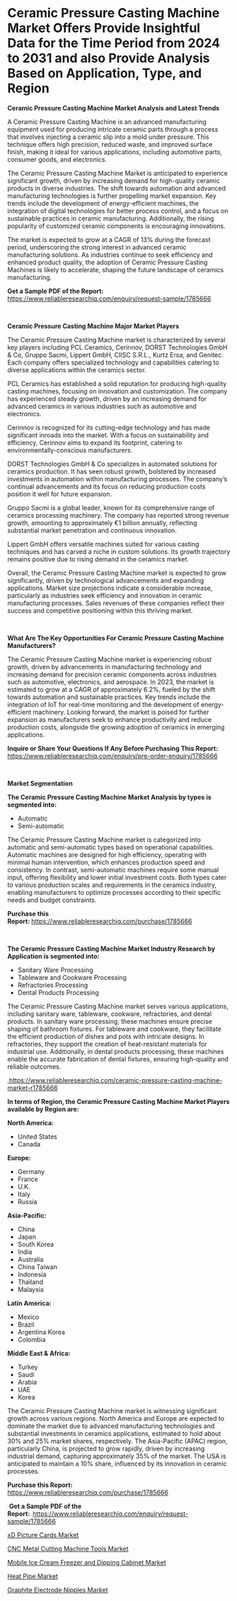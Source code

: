 <p><h1>Ceramic Pressure Casting Machine Market Offers Provide Insightful Data for the Time Period from 2024 to 2031 and also Provide Analysis Based on Application, Type, and Region</h1></p><p><strong>Ceramic Pressure Casting Machine Market Analysis and Latest Trends</strong></p>
<p><p>A Ceramic Pressure Casting Machine is an advanced manufacturing equipment used for producing intricate ceramic parts through a process that involves injecting a ceramic slip into a mold under pressure. This technique offers high precision, reduced waste, and improved surface finish, making it ideal for various applications, including automotive parts, consumer goods, and electronics.</p><p>The Ceramic Pressure Casting Machine Market is anticipated to experience significant growth, driven by increasing demand for high-quality ceramic products in diverse industries. The shift towards automation and advanced manufacturing technologies is further propelling market expansion. Key trends include the development of energy-efficient machines, the integration of digital technologies for better process control, and a focus on sustainable practices in ceramic manufacturing. Additionally, the rising popularity of customized ceramic components is encouraging innovations. </p><p>The market is expected to grow at a CAGR of 13% during the forecast period, underscoring the strong interest in advanced ceramic manufacturing solutions. As industries continue to seek efficiency and enhanced product quality, the adoption of Ceramic Pressure Casting Machines is likely to accelerate, shaping the future landscape of ceramics manufacturing.</p></p>
<p><strong>Get a Sample PDF of the Report:&nbsp;</strong> <a href="https://www.reliableresearchiq.com/enquiry/request-sample/1785666?utm_campaign=1137&utm_medium=2&utm_source=Github&utm_content=ia&utm_term=13102024&utm_id=ceramic-pressure-casting-machine">https://www.reliableresearchiq.com/enquiry/request-sample/1785666</a></p>
<p>&nbsp;</p>
<p><strong>Ceramic Pressure Casting Machine Major Market Players</strong></p>
<p><p>The Ceramic Pressure Casting Machine market is characterized by several key players including PCL Ceramics, Cerinnov, DORST Technologies GmbH & Co, Gruppo Sacmi, Lippert GmbH, CIISC S.R.L., Kurtz Ersa, and Genitec. Each company offers specialized technology and capabilities catering to diverse applications within the ceramics sector.</p><p>PCL Ceramics has established a solid reputation for producing high-quality casting machines, focusing on innovation and customization. The company has experienced steady growth, driven by an increasing demand for advanced ceramics in various industries such as automotive and electronics.</p><p>Cerinnov is recognized for its cutting-edge technology and has made significant inroads into the market. With a focus on sustainability and efficiency, Cerinnov aims to expand its footprint, catering to environmentally-conscious manufacturers.</p><p>DORST Technologies GmbH & Co specializes in automated solutions for ceramics production. It has seen robust growth, bolstered by increased investments in automation within manufacturing processes. The company’s continual advancements and its focus on reducing production costs position it well for future expansion.</p><p>Gruppo Sacmi is a global leader, known for its comprehensive range of ceramics processing machinery. The company has reported strong revenue growth, amounting to approximately €1 billion annually, reflecting substantial market penetration and continuous innovation.</p><p>Lippert GmbH offers versatile machines suited for various casting techniques and has carved a niche in custom solutions. Its growth trajectory remains positive due to rising demand in the ceramics market.</p><p>Overall, the Ceramic Pressure Casting Machine market is expected to grow significantly, driven by technological advancements and expanding applications. Market size projections indicate a considerable increase, particularly as industries seek efficiency and innovation in ceramic manufacturing processes. Sales revenues of these companies reflect their success and competitive positioning within this thriving market.</p></p>
<p>&nbsp;</p>
<p><strong>What Are The Key Opportunities For Ceramic Pressure Casting Machine Manufacturers?</strong></p>
<p><p>The Ceramic Pressure Casting Machine market is experiencing robust growth, driven by advancements in manufacturing technology and increasing demand for precision ceramic components across industries such as automotive, electronics, and aerospace. In 2023, the market is estimated to grow at a CAGR of approximately 6.2%, fueled by the shift towards automation and sustainable practices. Key trends include the integration of IoT for real-time monitoring and the development of energy-efficient machinery. Looking forward, the market is poised for further expansion as manufacturers seek to enhance productivity and reduce production costs, alongside the growing adoption of ceramics in emerging applications.</p></p>
<p><strong>Inquire or Share Your Questions If Any Before Purchasing This Report:</strong> <a href="https://www.reliableresearchiq.com/enquiry/pre-order-enquiry/1785666?utm_campaign=1137&utm_medium=2&utm_source=Github&utm_content=ia&utm_term=13102024&utm_id=ceramic-pressure-casting-machine">https://www.reliableresearchiq.com/enquiry/pre-order-enquiry/1785666</a></p>
<p>&nbsp;</p>
<p><strong>Market Segmentation</strong></p>
<p><strong>The Ceramic Pressure Casting Machine Market Analysis by types is segmented into:</strong></p>
<p><ul><li>Automatic</li><li>Semi-automatic</li></ul></p>
<p><p>The Ceramic Pressure Casting Machine market is categorized into automatic and semi-automatic types based on operational capabilities. Automatic machines are designed for high efficiency, operating with minimal human intervention, which enhances production speed and consistency. In contrast, semi-automatic machines require some manual input, offering flexibility and lower initial investment costs. Both types cater to various production scales and requirements in the ceramics industry, enabling manufacturers to optimize processes according to their specific needs and budget constraints.</p></p>
<p><strong>Purchase this Report:&nbsp;</strong><a href="https://www.reliableresearchiq.com/purchase/1785666?utm_campaign=1137&utm_medium=2&utm_source=Github&utm_content=ia&utm_term=13102024&utm_id=ceramic-pressure-casting-machine">https://www.reliableresearchiq.com/purchase/1785666</a></p>
<p>&nbsp;</p>
<p><strong>The Ceramic Pressure Casting Machine Market Industry Research by Application is segmented into:</strong></p>
<p><ul><li>Sanitary Ware Processing</li><li>Tableware and Cookware Processing</li><li>Refractories Processing</li><li>Dental Products Processing</li></ul></p>
<p><p>The Ceramic Pressure Casting Machine market serves various applications, including sanitary ware, tableware, cookware, refractories, and dental products. In sanitary ware processing, these machines ensure precise shaping of bathroom fixtures. For tableware and cookware, they facilitate the efficient production of dishes and pots with intricate designs. In refractories, they support the creation of heat-resistant materials for industrial use. Additionally, in dental products processing, these machines enable the accurate fabrication of dental fixtures, ensuring high-quality and reliable outcomes.</p></p>
<p><a href="https://www.reliableresearchiq.com/ceramic-pressure-casting-machine-market-r1785666?utm_campaign=1137&utm_medium=2&utm_source=Github&utm_content=ia&utm_term=13102024&utm_id=ceramic-pressure-casting-machine">&nbsp;https://www.reliableresearchiq.com/ceramic-pressure-casting-machine-market-r1785666</a></p>
<p><strong>In terms of Region, the Ceramic Pressure Casting Machine Market Players available by Region are:</strong></p>
<p>
    <p> <strong> North America: </strong>
        <ul>
            <li>United States</li>
            <li>Canada</li>
        </ul>
        </p> 
    <p> <strong> Europe: </strong>
        <ul>
            <li>Germany</li>
            <li>France</li>
            <li>U.K.</li>
            <li>Italy</li>
            <li>Russia</li>
        </ul>
        </p> 
    <p> <strong> Asia-Pacific: </strong>
        <ul>
            <li>China</li>
            <li>Japan</li>
            <li>South Korea</li>
            <li>India</li>
            <li>Australia</li>
            <li>China Taiwan</li>
            <li>Indonesia</li>
            <li>Thailand</li>
            <li>Malaysia</li>
        </ul>
        </p> 
    <p> <strong> Latin America: </strong>
        <ul>
            <li>Mexico</li>
            <li>Brazil</li>
            <li>Argentina Korea</li>
            <li>Colombia</li>
        </ul>
        </p> 
    <p> <strong> Middle East & Africa: </strong>
        <ul>
            <li>Turkey</li>
            <li>Saudi</li>
            <li>Arabia</li>
            <li>UAE</li>
            <li>Korea</li>
        </ul>
    </p>
    </p>
<p><p>The Ceramic Pressure Casting Machine market is witnessing significant growth across various regions. North America and Europe are expected to dominate the market due to advanced manufacturing technologies and substantial investments in ceramics applications, estimated to hold about 30% and 25% market shares, respectively. The Asia-Pacific (APAC) region, particularly China, is projected to grow rapidly, driven by increasing industrial demand, capturing approximately 35% of the market. The USA is anticipated to maintain a 10% share, influenced by its innovation in ceramic processes.</p></p>
<p><strong>Purchase this Report: </strong><a href="https://www.reliableresearchiq.com/purchase/1785666?utm_campaign=1137&utm_medium=2&utm_source=Github&utm_content=ia&utm_term=13102024&utm_id=ceramic-pressure-casting-machine">https://www.reliableresearchiq.com/purchase/1785666</a></p>
<p>&nbsp;<strong>Get a Sample PDF of the Report:&nbsp;&nbsp;</strong><a href="https://www.reliableresearchiq.com/enquiry/request-sample/1785666?utm_campaign=1137&utm_medium=2&utm_source=Github&utm_content=ia&utm_term=13102024&utm_id=ceramic-pressure-casting-machine">https://www.reliableresearchiq.com/enquiry/request-sample/1785666</a></p>
<p><strong></strong></p>
<p><p><a href="https://www.linkedin.com/pulse/xd-picture-cards-market-outlook-share-analysis-growth-trends-7sdmf?utm_campaign=1137&utm_medium=2&utm_source=Github&utm_content=ia&utm_term=13102024&utm_id=ceramic-pressure-casting-machine">xD Picture Cards Market</a></p><p><a href="https://issuu.com/reportprime-2/docs/cnc-metal-cutting-machine-tools-mar_2dc0a40702deae?utm_campaign=1137&utm_medium=2&utm_source=Github&utm_content=ia&utm_term=13102024&utm_id=ceramic-pressure-casting-machine">CNC Metal Cutting Machine Tools Market</a></p><p><a href="https://github.com/burdgexaraeqn/Market-Research-Report-List-1/blob/main/mobile-ice-cream-freezer-and-dipping-cabinet-market.md?utm_campaign=1137&utm_medium=2&utm_source=Github&utm_content=ia&utm_term=13102024&utm_id=ceramic-pressure-casting-machine">Mobile Ice Cream Freezer and Dipping Cabinet Market</a></p><p><a href="https://issuu.com/reportprime-2/docs/heat-pipe-market-size-2030.pptx_e1d8509fa4c770?utm_campaign=1137&utm_medium=2&utm_source=Github&utm_content=ia&utm_term=13102024&utm_id=ceramic-pressure-casting-machine">Heat Pipe Market</a></p><p><a href="https://github.com/whitbyuhringenn/Market-Research-Report-List-1/blob/main/graphite-electrode-nipples-market.md?utm_campaign=1137&utm_medium=2&utm_source=Github&utm_content=ia&utm_term=13102024&utm_id=ceramic-pressure-casting-machine">Graphite Electrode Nipples Market</a></p></p>